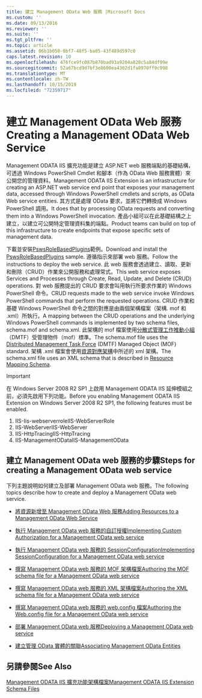 ```yaml
---
title: 建立 Management OData Web 服務 |Microsoft Docs
ms.custom: ''
ms.date: 09/13/2016
ms.reviewer: ''
ms.suite: ''
ms.tgt_pltfrm: ''
ms.topic: article
ms.assetid: 06b1b050-0bf7-48f5-ba05-43f489d597c0
caps.latest.revision: 10
ms.openlocfilehash: 476fce9fc087b870bad93a9204a820c5a84df99e
ms.sourcegitcommit: 52a67bcd9d7bf3e8600ea4302d1fa8970ff9c998
ms.translationtype: MT
ms.contentlocale: zh-TW
ms.lasthandoff: 10/15/2019
ms.locfileid: "72359717"
---
```

# <a name="creating-a-management-odata-web-service"></a><span data-ttu-id="1d9e5-102">建立 Management OData Web 服務</span><span class="sxs-lookup"><span data-stu-id="1d9e5-102">Creating a Management OData Web Service</span></span>

<span data-ttu-id="1d9e5-103">Management ODATA IIS 擴充功能是建立 ASP.NET web 服務端點的基礎結構，可透過 Windows PowerShell Cmdlet 和腳本（作為 OData Web 服務實體）來公開您的管理資料。</span><span class="sxs-lookup"><span data-stu-id="1d9e5-103">Management ODATA IIS Extension is an infrastructure for creating an ASP.NET web service end point that exposes your management data, accessed through Windows PowerShell cmdlets and scripts, as OData Web service entities.</span></span> <span data-ttu-id="1d9e5-104">其方式是處理 OData 要求，並將它們轉換成 Windows PowerShell 調用。</span><span class="sxs-lookup"><span data-stu-id="1d9e5-104">It does that by processing OData requests and converting them into a Windows PowerShell invocation.</span></span> <span data-ttu-id="1d9e5-105">產品小組可以在此基礎結構之上建立，以建立可公開特定管理資料集的端點。</span><span class="sxs-lookup"><span data-stu-id="1d9e5-105">Product teams can build on top of this infrastructure to create endpoints that expose specific sets of management data.</span></span>

<span data-ttu-id="1d9e5-106">下載並安裝[PswsRoleBasedPlugins](https://code.msdn.microsoft.com:443/windowsdesktop/PswsRoleBasedPlugins-9c79b75a)範例。</span><span class="sxs-lookup"><span data-stu-id="1d9e5-106">Download and install the [PswsRoleBasedPlugins](https://code.msdn.microsoft.com:443/windowsdesktop/PswsRoleBasedPlugins-9c79b75a) sample.</span></span> <span data-ttu-id="1d9e5-107">遵循指示來部署 web 服務。</span><span class="sxs-lookup"><span data-stu-id="1d9e5-107">Follow the instructions to deploy the web service.</span></span> <span data-ttu-id="1d9e5-108">此 web 服務會透過建立、讀取、更新和刪除（CRUD）作業來公開服務和處理常式。</span><span class="sxs-lookup"><span data-stu-id="1d9e5-108">This web service exposes Services and Processes through Create, Read, Update, and Delete (CRUD) operations.</span></span> <span data-ttu-id="1d9e5-109">對 web 服務提出的 CRUD 要求會叫用執行所要求作業的 Windows PowerShell 命令。</span><span class="sxs-lookup"><span data-stu-id="1d9e5-109">CRUD requests made to the web service invoke  Windows PowerShell commands that perform the requested operations.</span></span> <span data-ttu-id="1d9e5-110">CRUD 作業和基礎 Windows PowerShell 命令之間的對應是由兩個架構檔案（架構. mof 和 .xml）所執行。</span><span class="sxs-lookup"><span data-stu-id="1d9e5-110">A mapping between the CRUD operations and the underlying Windows PowerShell commands is implemented by two schema files, schema.mof and schema.xml.</span></span> <span data-ttu-id="1d9e5-111">此架構的 mof 檔案使用[分散式管理工作推動小組](https://www.dmtf.org/)（DMTF）受管理物件（mof）標準。</span><span class="sxs-lookup"><span data-stu-id="1d9e5-111">The schema.mof file uses the [Distributed Management  Task Force](https://www.dmtf.org/) (DMTF) Managed Object (MOF) standard.</span></span> <span data-ttu-id="1d9e5-112">架構 .xml 檔案會使用[資源對應架構](./resource-mapping-schema.md)中所述的 xml 架構。</span><span class="sxs-lookup"><span data-stu-id="1d9e5-112">The schema.xml file uses an XML schema that is described in [Resource Mapping Schema](./resource-mapping-schema.md).</span></span>

> [!IMPORTANT]
> <span data-ttu-id="1d9e5-113">在 Windows Server 2008 R2 SP1 上啟用 Management ODATA IIS 延伸模組之前，必須先啟用下列功能。</span><span class="sxs-lookup"><span data-stu-id="1d9e5-113">Before you enabling Management ODATA IIS Extension on Windows Server 2008 R2 SP1, the following features must be enabled.</span></span>
>
> 1.  <span data-ttu-id="1d9e5-114">IIS-Iis-webserverrole</span><span class="sxs-lookup"><span data-stu-id="1d9e5-114">IIS-WebServerRole</span></span>
> 2.  <span data-ttu-id="1d9e5-115">IIS-WebServer</span><span class="sxs-lookup"><span data-stu-id="1d9e5-115">IIS-WebServer</span></span>
> 3.  <span data-ttu-id="1d9e5-116">IIS-HttpTracing</span><span class="sxs-lookup"><span data-stu-id="1d9e5-116">IIS-HttpTracing</span></span>
> 4.  <span data-ttu-id="1d9e5-117">IIS-ManagementOData</span><span class="sxs-lookup"><span data-stu-id="1d9e5-117">IIS-ManagementOData</span></span>

## <a name="steps-for-creating-a-management-odata-web-service"></a><span data-ttu-id="1d9e5-118">建立 Management OData web 服務的步驟</span><span class="sxs-lookup"><span data-stu-id="1d9e5-118">Steps for creating a Management OData web service</span></span>

<span data-ttu-id="1d9e5-119">下列主題說明如何建立及部署 Management OData web 服務。</span><span class="sxs-lookup"><span data-stu-id="1d9e5-119">The following topics describe how to create and deploy a Management OData web service.</span></span>

- [<span data-ttu-id="1d9e5-120">將資源新增至 Management OData Web 服務</span><span class="sxs-lookup"><span data-stu-id="1d9e5-120">Adding Resources to a Management OData Web Service</span></span>](./adding-resources-to-a-management-odata-web-service.md)

- [<span data-ttu-id="1d9e5-121">執行 Management OData web 服務的自訂授權</span><span class="sxs-lookup"><span data-stu-id="1d9e5-121">Implementing Custom Authorization for a Management OData web service</span></span>](./implementing-custom-authorization-for-a-management-odata-web-service.md)

- [<span data-ttu-id="1d9e5-122">執行 Management OData web 服務的 SessionConfiguration</span><span class="sxs-lookup"><span data-stu-id="1d9e5-122">Implementing SessionConfiguration for a Management OData web service</span></span>](./implementing-sessionconfiguration-for-a-management-odata-web-service.md)

- [<span data-ttu-id="1d9e5-123">撰寫 Management OData web 服務的 MOF 架構檔案</span><span class="sxs-lookup"><span data-stu-id="1d9e5-123">Authoring the MOF schema file for a Management OData web service</span></span>](./authoring-the-mof-schema-file-for-a-management-odata-web-service.md)

- [<span data-ttu-id="1d9e5-124">撰寫 Management OData web 服務的 XML 架構檔案</span><span class="sxs-lookup"><span data-stu-id="1d9e5-124">Authoring the XML schema file for a Management OData web service</span></span>](./authoring-the-xml-schema-file-for-a-management-odata-web-service.md)

- [<span data-ttu-id="1d9e5-125">撰寫 Management OData web 服務的 web.config 檔案</span><span class="sxs-lookup"><span data-stu-id="1d9e5-125">Authoring the Web.config file for a Management OData web service</span></span>](./authoring-the-web-config-file-for-a-management-odata-web-service.md)

- [<span data-ttu-id="1d9e5-126">部署 Management OData web 服務</span><span class="sxs-lookup"><span data-stu-id="1d9e5-126">Deploying a Management OData web service</span></span>](./deploying-a-management-odata-web-service.md)

- [<span data-ttu-id="1d9e5-127">建立管理 OData 實體的關聯</span><span class="sxs-lookup"><span data-stu-id="1d9e5-127">Associating Management OData Entities</span></span>](./associating-management-odata-entities.md)

## <a name="see-also"></a><span data-ttu-id="1d9e5-128">另請參閱</span><span class="sxs-lookup"><span data-stu-id="1d9e5-128">See Also</span></span>

[<span data-ttu-id="1d9e5-129">Management ODATA IIS 擴充功能架構檔案</span><span class="sxs-lookup"><span data-stu-id="1d9e5-129">Management ODATA IIS Extension Schema Files</span></span>](./management-odata-iis-extension-schema-files.md)
